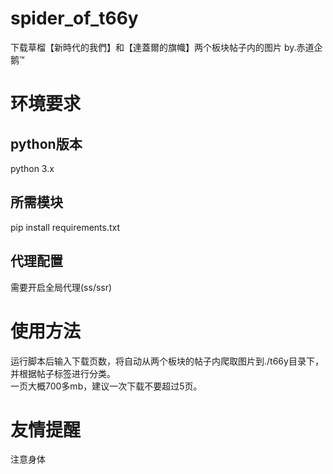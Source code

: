 # spider_of_t66y
下载草榴【新時代的我們】和【達蓋爾的旗幟】两个板块帖子内的图片 by.赤道企鹅™
# 环境要求
## python版本
python 3.x
## 所需模块
pip install requirements.txt
## 代理配置
需要开启全局代理(ss/ssr)
# 使用方法
运行脚本后输入下载页数，将自动从两个板块的帖子内爬取图片到./t66y目录下，并根据帖子标签进行分类。<br>
一页大概700多mb，建议一次下载不要超过5页。
# 友情提醒
注意身体
